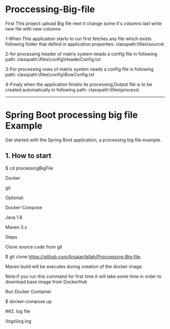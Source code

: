 # Proccessing-Big-file
First  This project upload  Big file next it change some it's columns last write new file with new columns



1-When This application starts to run first fetches any file which exists following folder that defind in application.properties:
classpath:\\files\\source\\

2-for processing header of matrix system neads a config file in following path:
classpath:\\files\\config\\HeaderConfig.txt

3-For processing rows of matrix system neads a config file in following path:
classpath:\\files\\config\\RowConfig.txt


4-Finaly when the application finishs its processing,Output file is to be created automatically in following path:
classpath:\\files\\process\\


----------------------------------------------------------------------
# Spring Boot processing big file Example
Get started with the Spring Boot application, a processing big file example.



## 1. How to start

$ cd processingBigFile

Docker

git

Optional:

Docker-Compose

Java 1.8

Maven 3.x

Steps

Clone source code from git

$ git clone https://github.com/Arsalanfallah/Proccessing-Big-file.


Maven build will be executes during creation of the docker image.

Note:if you run this command for first time it will take some time in order to download base image from DockerHub

Run Docker Container

$ docker-compose up

##2. log file

  \logs\log.log























